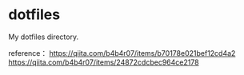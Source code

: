 # dotfiles
My dotfiles directory.

reference：
https://qiita.com/b4b4r07/items/b70178e021bef12cd4a2
https://qiita.com/b4b4r07/items/24872cdcbec964ce2178
